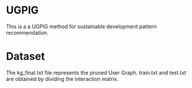 # UGPIG
This is a a UGPIG method for sustainable development pattern recommendation.
# Dataset
The kg_final.txt file represents the pruned User Graph.  train.txt and test.txt are obtained by dividing the interaction matrix.
